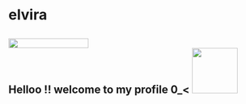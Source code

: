 # elvira
<a href="https://www.glitter-graphics.com"><img src="http://dl6.glitter-graphics.net/pub/1207/1207906t5ef8adzuh.gif" width=158 height=19 border=0></a><br> 
Helloo !! welcome to my profile 0_< 
<a href="https://www.glitter-graphics.com"><img src="http://dl.glitter-graphics.net/pub/699/699271cdv95juxma.gif" width=90 height=90 border=0></a>
- 
